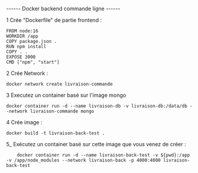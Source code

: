 ------ Docker backend commande ligne ------

1 Crée "Dockerfile" de partie frontend :

    FROM node:16
    WORKDIR /app
    COPY package.json .
    RUN npm install
    COPY . .
    EXPOSE 3000
    CMD ["npm", "start"]

2 Crée Network : 

    docker network create livraison-commande

3 Executez un container basé sur l'image mongo

    docker container run -d --name livraison-db -v livraison-db:/data/db --network livraison-commande mongo

4 Crée image :

    docker build -t livraison-back-test .

5_ Exécutez un container basé sur cette image que vous venez de créer :

        docker container run -d --name livraison-back-test -v ${pwd}:/app -v /app/node_modules --network livraison-back -p 4000:4000 livraison-back-test
